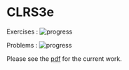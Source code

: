 # CLRS3e

Exercises : ![progress](http://progressed.io/bar/7?title=completed)

Problems : ![progress](http://progressed.io/bar/0?title=completed)

Please see the [pdf](solutions/main.pdf) for the current work.
